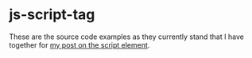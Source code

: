 # js-script-tag

These are the source code examples as they currently stand that I have together for [my post on the script element](https://dustinpfister.github.io/2019/01/19/js-script-tag/).

